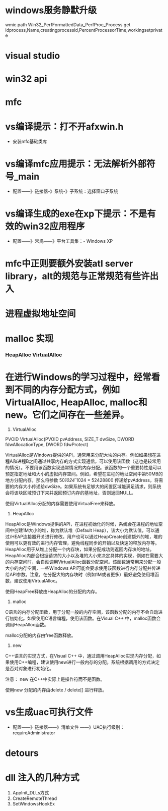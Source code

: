 # windows服务静默升级

wmic path Win32_PerfFormattedData_PerfProc_Process get idprocess,Name,creatingprocessid,PercentProcessorTime,workingsetprivate

# visual studio

# win32 api

# mfc

# vs编译提示：打不开afxwin.h
* 安装mfc基础类库

# vs编译mfc应用提示：无法解析外部符号_main
* 配置——》链接器-》系统-》子系统：选择窗口子系统

# vs编译生成的exe在xp下提示：不是有效的win32应用程序
* 配置——》常规——》平台工具集：- Windows XP

# mfc中正则要额外安装atl server library，alt的规范与正常规范有些许出入

# 进程虚拟地址空间

# malloc 实现
### HeapAlloc VirtualAlloc

# 在进行Windows的学习过程中，经常看到不同的内存分配方式，例如VirtualAlloc, HeapAlloc, malloc和new。它们之间存在一些差异。
1. VirtualAlloc

PVOID VirtualAlloc(PVOID pvAddress, SIZE_T dwSize, DWORD fdwAllocationType, DWORD fdwProtect)

VirtualAlloc是Windows提供的API，通常用来分配大块的内存。例如如果想在进程A和进程B之间通过共享内存的方式实现通信，可以使用该函数（这也是较常用的情况）。不要用该函数实现通常情况的内存分配。该函数的一个重要特性是可以预定指定地址和大小的虚拟内存空间。例如，希望在进程的地址空间中第50MB的地方分配内存，那么将参数 50*1024*`1024 = 52428800 传递给pvAddress，将需要的内存大小传递给dwSize。如果系统有足够大的闲置区域能满足请求，则系统会将该块区域预订下来并返回预订内存的基地址，否则返回NULL。

使用VirtualAlloc分配的内存需要使用VirtualFree来释放。

1. HeapAlloc

HeapAlloc是Windows提供的API，在进程初始化的时候，系统会在进程的地址空间中创建1M大小的堆，称为默认堆（Default Heap），该大小为默认值，可以通过/HEAP连接器开关进行修改。用户也可以通过HeapCreate创建额外的堆，堆的使用可以更有效的进行内存管理，避免线程同步的开销以及快速的释放内存等。HeapAlloc用于从堆上分配一个内存块，如果分配成功则返回内存块的地址。HeapAlloc内部会根据请求的大小以及堆的大小来决定具体的实现，例如在需要大的内存空间时，会自动调用VirtualAlloc函数分配空间。该函数通常用来分配一般大小的内存空间，一些Windows API可能会要求使用该函数进行内存分配并传递给API参数。注意，在分配大的内存块时（例如1M或者更多）最好避免使用堆函数，建议使用VirtualAlloc。

使用HeapFree释放由HeapAlloc的分配的内存。

1. malloc

C语言的内存分配函数，用于分配一般的内存空间，该函数分配的内存不会自动进行初始化。如果使用C语言编程，使用该函数。在Visual C++ 中，malloc函数会调用HeapAlloc函数。

malloc分配的内存由free函数释放。

1. new

C++语言的实现方式，在Visual C++ 中，通过调用HeapAlloc实现内存分配，如果使用C++编程，建议使用new进行一般内存的分配。系统根据调用的方式决定是否对对象进行初始化。

注意： new 在C++中实际上是操作符而不是函数。

使用new 分配的内存由delete / delete[] 进行释放。


# vs生成uac可执行文件
* 配置——》链接器——》清单文件 ——》UAC执行级别：requireAdministrator

# detours

# dll 注入的几种方式
1. AppInit_DLLs方式
1. CreateRemoteThread
1. SetWindowsHookEx
